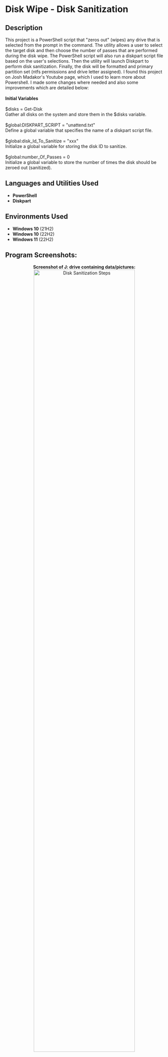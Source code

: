 <h1>Disk Wipe - Disk Sanitization</h1>


<h2>Description</h2>
This project is a PowerShell script that "zeros out" (wipes) any drive that is selected from the prompt in the command. The utility allows a user to select the target disk and then choose the number of passes that are performed during the disk wipe. The PowerShell script will also run a diskpart script file based on the user's selections. Then the utility will launch Diskpart to perform disk sanitization. Finally, the disk will be formatted and primary partition set (ntfs permissions and drive letter assigned). I found this project on Josh Madakor's Youtube page, which I used to learn more about Powershell. I made some changes where needed and also some improvements which are detailed below:
<br>
<br>
<b>Initial Variables</b>
<br>
<br>
$disks = Get-Disk
<br>
Gather all disks on the system and store them in the $disks variable.
<br />
<br>
$global:DISKPART_SCRIPT = "unattend.txt"
<br>
Define a global variable that specifies the name of a diskpart script file.
<br>
<br>
$global:disk_Id_To_Sanitize = "xxx"
<br>
Initialize a global variable for storing the disk ID to sanitize.
<br>
<br>
$global:number_Of_Passes = 0
<br>
Initialize a global variable to store the number of times the disk should be zeroed out (sanitized).

<h2>Languages and Utilities Used</h2>

- <b>PowerShell</b> 
- <b>Diskpart</b>

<h2>Environments Used </h2>

- <b>Windows 10</b> (21H2)
- <b>Windows 10</b> (22H2)
- <b>Windows 11</b> (22H2)

<h2>Program Screenshots:</h2>

<p align="center">
<b>Screenshot of J: drive containing data/pictures:</b> <br/>
<img src="https://imgur.com/RxXGjE9.png" height="80%" width="80%" alt="Disk Sanitization Steps"/>
<br />
<br />
<b>User input (select disk ID):</b> <br/>
<img src="https://imgur.com/LQCoLBc.png" height="80%" width="80%" alt="Disk Sanitization Steps"/>
<br />
<br />
<b>User input (enter number of passes for disk wipe):</b> <br/>
<img src="https://imgur.com/3vTKLMx.png" height="80%" width="80%" alt="Disk Sanitization Steps"/>
<br />
<br />
<b>User input (confirm disk ID and number of passes for disk wipe):</b>  <br/>
<img src="https://imgur.com/iUBechQ.png" height="80%" width="80%" alt="Disk Sanitization Steps"/>
<br />
<br />
<b>Disk 1 selected (sanitization in progress) this may take some time to complete:</b>  <br/>
<img src="https://imgur.com/EFaxDy2.png" height="80%" width="80%" alt="Disk Sanitization Steps"/>
<br />
<br />
<b>DiskPart succeeded in wiping the disk:</b>  <br/>
<img src="https://imgur.com/rNJO97I.png" height="80%" width="80%" alt="Disk Sanitization Steps"/>
<br />
<br />
<b>Disk format complete and primary partition set (ntfs permissions applied and drive letter assigned:</b>  <br/>
<img src="https://imgur.com/aFhSWME.png" height="80%" width="80%" alt="Disk Sanitization Steps"/>
<br />
<br />
<b>Drive J: shown after wipe containing no data:</b>  <br/>
<img src="https://imgur.com/jDWb5ZJ.png" height="80%" width="80%" alt="Disk Sanitization Steps"/>
<br />
<br />
</p>

<!--
 ```diff
- text in red
+ text in green
! text in orange
# text in gray
@@ text in purple (and bold)@@
```
--!>
